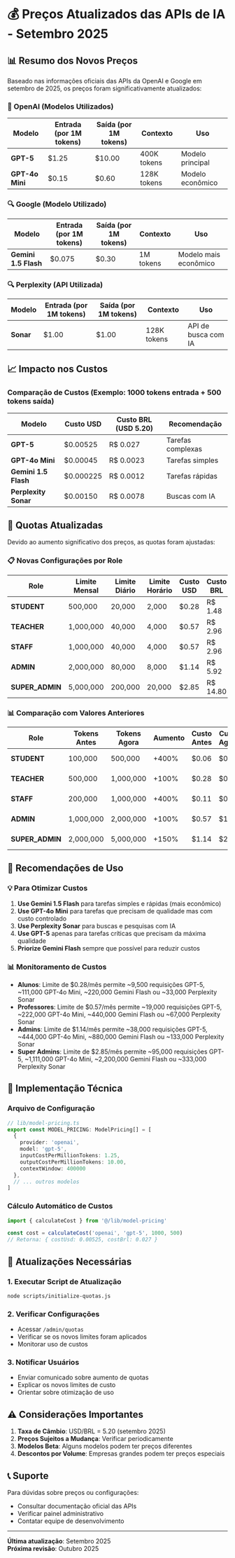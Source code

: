 # 💰 Preços Atualizados das APIs de IA - Setembro 2025

## 📊 Resumo dos Novos Preços

Baseado nas informações oficiais das APIs da OpenAI e Google em setembro de 2025, os preços foram significativamente atualizados:

### 🤖 OpenAI (Modelos Utilizados)

| Modelo | Entrada (por 1M tokens) | Saída (por 1M tokens) | Contexto | Uso |
|--------|-------------------------|----------------------|----------|-----|
| **GPT-5** | $1.25 | $10.00 | 400K tokens | Modelo principal |
| **GPT-4o Mini** | $0.15 | $0.60 | 128K tokens | Modelo econômico |

### 🔍 Google (Modelo Utilizado)

| Modelo | Entrada (por 1M tokens) | Saída (por 1M tokens) | Contexto | Uso |
|--------|-------------------------|----------------------|----------|-----|
| **Gemini 1.5 Flash** | $0.075 | $0.30 | 1M tokens | Modelo mais econômico |

### 🔍 Perplexity (API Utilizada)

| Modelo | Entrada (por 1M tokens) | Saída (por 1M tokens) | Contexto | Uso |
|--------|-------------------------|----------------------|----------|-----|
| **Sonar** | $1.00 | $1.00 | 128K tokens | API de busca com IA |

## 📈 Impacto nos Custos

### Comparação de Custos (Exemplo: 1000 tokens entrada + 500 tokens saída)

| Modelo | Custo USD | Custo BRL (USD 5.20) | Recomendação |
|--------|-----------|----------------------|--------------|
| **GPT-5** | $0.00525 | R$ 0.027 | Tarefas complexas |
| **GPT-4o Mini** | $0.00045 | R$ 0.0023 | Tarefas simples |
| **Gemini 1.5 Flash** | $0.000225 | R$ 0.0012 | Tarefas rápidas |
| **Perplexity Sonar** | $0.00150 | R$ 0.0078 | Buscas com IA |

## 🔄 Quotas Atualizadas

Devido ao aumento significativo dos preços, as quotas foram ajustadas:

### 📋 Novas Configurações por Role

| Role | Limite Mensal | Limite Diário | Limite Horário | Custo USD | Custo BRL |
|------|---------------|---------------|----------------|-----------|-----------|
| **STUDENT** | 500,000 | 20,000 | 2,000 | $0.28 | R$ 1.48 |
| **TEACHER** | 1,000,000 | 40,000 | 4,000 | $0.57 | R$ 2.96 |
| **STAFF** | 1,000,000 | 40,000 | 4,000 | $0.57 | R$ 2.96 |
| **ADMIN** | 2,000,000 | 80,000 | 8,000 | $1.14 | R$ 5.92 |
| **SUPER_ADMIN** | 5,000,000 | 200,000 | 20,000 | $2.85 | R$ 14.80 |

### 📊 Comparação com Valores Anteriores

| Role | Tokens Antes | Tokens Agora | Aumento | Custo Antes | Custo Agora | Status |
|------|--------------|--------------|---------|-------------|-------------|--------|
| **STUDENT** | 100,000 | 500,000 | +400% | $0.06 | $0.28 | ✅ Atualizado |
| **TEACHER** | 500,000 | 1,000,000 | +100% | $0.28 | $0.57 | ✅ Atualizado |
| **STAFF** | 200,000 | 1,000,000 | +400% | $0.11 | $0.57 | ✅ Atualizado |
| **ADMIN** | 1,000,000 | 2,000,000 | +100% | $0.57 | $1.14 | ✅ Atualizado |
| **SUPER_ADMIN** | 2,000,000 | 5,000,000 | +150% | $1.14 | $2.85 | ✅ Atualizado |

## 🎯 Recomendações de Uso

### 💡 Para Otimizar Custos

1. **Use Gemini 1.5 Flash** para tarefas simples e rápidas (mais econômico)
2. **Use GPT-4o Mini** para tarefas que precisam de qualidade mas com custo controlado
3. **Use Perplexity Sonar** para buscas e pesquisas com IA
4. **Use GPT-5** apenas para tarefas críticas que precisam da máxima qualidade
5. **Priorize Gemini Flash** sempre que possível para reduzir custos

### 📊 Monitoramento de Custos

- **Alunos**: Limite de $0.28/mês permite ~9,500 requisições GPT-5, ~111,000 GPT-4o Mini, ~220,000 Gemini Flash ou ~33,000 Perplexity Sonar
- **Professores**: Limite de $0.57/mês permite ~19,000 requisições GPT-5, ~222,000 GPT-4o Mini, ~440,000 Gemini Flash ou ~67,000 Perplexity Sonar
- **Admins**: Limite de $1.14/mês permite ~38,000 requisições GPT-5, ~444,000 GPT-4o Mini, ~880,000 Gemini Flash ou ~133,000 Perplexity Sonar
- **Super Admins**: Limite de $2.85/mês permite ~95,000 requisições GPT-5, ~1,111,000 GPT-4o Mini, ~2,200,000 Gemini Flash ou ~333,000 Perplexity Sonar

## 🔧 Implementação Técnica

### Arquivo de Configuração
```typescript
// lib/model-pricing.ts
export const MODEL_PRICING: ModelPricing[] = [
  {
    provider: 'openai',
    model: 'gpt-5',
    inputCostPerMillionTokens: 1.25,
    outputCostPerMillionTokens: 10.00,
    contextWindow: 400000
  },
  // ... outros modelos
]
```

### Cálculo Automático de Custos
```typescript
import { calculateCost } from '@/lib/model-pricing'

const cost = calculateCost('openai', 'gpt-5', 1000, 500)
// Retorna: { costUsd: 0.00525, costBrl: 0.027 }
```

## 📝 Atualizações Necessárias

### 1. Executar Script de Atualização
```bash
node scripts/initialize-quotas.js
```

### 2. Verificar Configurações
- Acessar `/admin/quotas`
- Verificar se os novos limites foram aplicados
- Monitorar uso de custos

### 3. Notificar Usuários
- Enviar comunicado sobre aumento de quotas
- Explicar os novos limites de custo
- Orientar sobre otimização de uso

## ⚠️ Considerações Importantes

1. **Taxa de Câmbio**: USD/BRL = 5.20 (setembro 2025)
2. **Preços Sujeitos a Mudança**: Verificar periodicamente
3. **Modelos Beta**: Alguns modelos podem ter preços diferentes
4. **Descontos por Volume**: Empresas grandes podem ter preços especiais

## 📞 Suporte

Para dúvidas sobre preços ou configurações:
- Consultar documentação oficial das APIs
- Verificar painel administrativo
- Contatar equipe de desenvolvimento

---

**Última atualização**: Setembro 2025  
**Próxima revisão**: Outubro 2025
